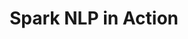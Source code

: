 ---
layout: demopage
title: Spark NLP in Action
full_width: true
permalink: /financial_company_normalization
key: demo
license: false
show_edit_on_github: false
show_date: false
data:
  sections:  
    - title: Spark NLP for Finance
      excerpt: Normalize and Augment Company Names
      secheader: yes
      secheader:
        - title: Spark NLP for Finance
          subtitle: Normalize and Augment Company Names
          activemenu: financial_company_normalization
      source: yes
      source: 
        - title: Company names Normalization 
          id: company_normalization_edgar_crunchbase_databases 
          image: 
              src: /assets/images/Company_Normalization.svg
          image2: 
              src: /assets/images/Company_Normalization_f.svg
          excerpt: These models normalize versions of Company Names using Edgar and Crunchbase databases conventions.
          actions:
          - text: Live Demo
            type: normal
            url: https://demo.johnsnowlabs.com/finance/ER_EDGAR_CRUNCHBASE/
          - text: Colab Netbook
            type: blue_btn
            url:    
        - title: Augment Company Names with Public Information  
          id: augment_company_names_public_information   
          image: 
              src: /assets/images/Augment_Company_Names_Public_Information.svg
          image2: 
              src: /assets/images/Augment_Company_Names_Public_Information_f.svg
          excerpt: These models aim to augment NER with information from external sources.
          actions:
          - text: Live Demo
            type: normal
            url: https://demo.johnsnowlabs.com/finance/FIN_LEG_COMPANY_AUGMENTATION 
          - text: Colab Netbook
            type: blue_btn
            url:              
---